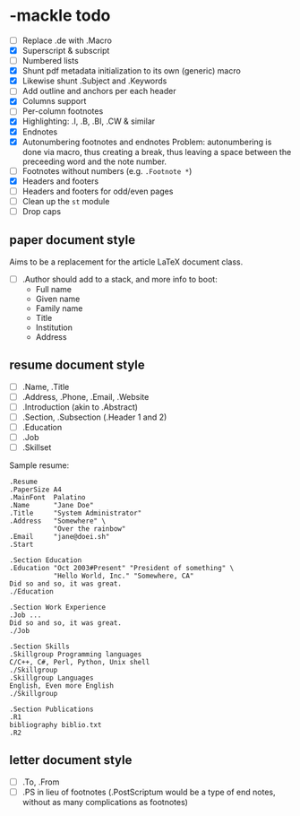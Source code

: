-mackle todo
============

 - [ ] Replace .de with .Macro
 - [x] Superscript & subscript
 - [ ] Numbered lists
 - [x] Shunt pdf metadata initialization to its own (generic) macro
 - [x] Likewise shunt .Subject and .Keywords
 - [ ] Add outline and anchors per each header
 - [x] Columns support
 - [ ] Per-column footnotes
 - [x] Highlighting: .I, .B, .BI, .CW & similar
 - [x] Endnotes
 - [x] Autonumbering footnotes and endnotes
       Problem: autonumbering is done via macro, thus creating a break,
       thus leaving a space between the preceeding word and the note
       number.
 - [ ] Footnotes without numbers (e.g. `.Footnote *`)
 - [x] Headers and footers
 - [ ] Headers and footers for odd/even pages
 - [ ] Clean up the `st` module
 - [ ] Drop caps

paper document style
--------------------

Aims to be a replacement for the article LaTeX document class.

 - [ ] .Author should add to a stack, and more info to boot:
   - Full name
   - Given name
   - Family name
   - Title
   - Institution
   - Address

resume document style
---------------------

 - [ ] .Name, .Title
 - [ ] .Address, .Phone, .Email, .Website
 - [ ] .Introduction (akin to .Abstract)
 - [ ] .Section, .Subsection (.Header 1 and 2)
 - [ ] .Education
 - [ ] .Job
 - [ ] .Skillset

Sample resume:

```troff
.Resume
.PaperSize A4
.MainFont  Palatino
.Name      "Jane Doe"
.Title     "System Administrator"
.Address   "Somewhere" \
           "Over the rainbow"
.Email     "jane@doei.sh"
.Start

.Section Education
.Education "Oct 2003#Present" "President of something" \
           "Hello World, Inc." "Somewhere, CA"
Did so and so, it was great.
./Education

.Section Work Experience
.Job ...
Did so and so, it was great.
./Job

.Section Skills
.Skillgroup Programming languages
C/C++, C#, Perl, Python, Unix shell
./Skillgroup
.Skillgroup Languages
English, Even more English
./Skillgroup

.Section Publications
.R1
bibliography biblio.txt
.R2
```

letter document style
---------------------

 - [ ] .To, .From
 - [ ] .PS in lieu of footnotes (.PostScriptum would be a type of end
       notes, without as many complications as footnotes)
